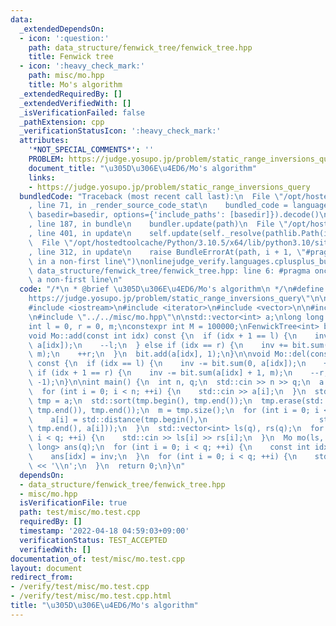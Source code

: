 ```yaml
---
data:
  _extendedDependsOn:
  - icon: ':question:'
    path: data_structure/fenwick_tree/fenwick_tree.hpp
    title: Fenwick tree
  - icon: ':heavy_check_mark:'
    path: misc/mo.hpp
    title: Mo's algorithm
  _extendedRequiredBy: []
  _extendedVerifiedWith: []
  _isVerificationFailed: false
  _pathExtension: cpp
  _verificationStatusIcon: ':heavy_check_mark:'
  attributes:
    '*NOT_SPECIAL_COMMENTS*': ''
    PROBLEM: https://judge.yosupo.jp/problem/static_range_inversions_query
    document_title: "\u305D\u306E\u4ED6/Mo's algorithm"
    links:
    - https://judge.yosupo.jp/problem/static_range_inversions_query
  bundledCode: "Traceback (most recent call last):\n  File \"/opt/hostedtoolcache/Python/3.10.5/x64/lib/python3.10/site-packages/onlinejudge_verify/documentation/build.py\"\
    , line 71, in _render_source_code_stat\n    bundled_code = language.bundle(stat.path,\
    \ basedir=basedir, options={'include_paths': [basedir]}).decode()\n  File \"/opt/hostedtoolcache/Python/3.10.5/x64/lib/python3.10/site-packages/onlinejudge_verify/languages/cplusplus.py\"\
    , line 187, in bundle\n    bundler.update(path)\n  File \"/opt/hostedtoolcache/Python/3.10.5/x64/lib/python3.10/site-packages/onlinejudge_verify/languages/cplusplus_bundle.py\"\
    , line 401, in update\n    self.update(self._resolve(pathlib.Path(included), included_from=path))\n\
    \  File \"/opt/hostedtoolcache/Python/3.10.5/x64/lib/python3.10/site-packages/onlinejudge_verify/languages/cplusplus_bundle.py\"\
    , line 312, in update\n    raise BundleErrorAt(path, i + 1, \"#pragma once found\
    \ in a non-first line\")\nonlinejudge_verify.languages.cplusplus_bundle.BundleErrorAt:\
    \ data_structure/fenwick_tree/fenwick_tree.hpp: line 6: #pragma once found in\
    \ a non-first line\n"
  code: "/*\n * @brief \u305D\u306E\u4ED6/Mo's algorithm\n */\n#define PROBLEM \"\
    https://judge.yosupo.jp/problem/static_range_inversions_query\"\n\n#include <algorithm>\n\
    #include <iostream>\n#include <iterator>\n#include <vector>\n\n#include \"../../data_structure/fenwick_tree/fenwick_tree.hpp\"\
    \n#include \"../../misc/mo.hpp\"\n\nstd::vector<int> a;\nlong long inv = 0;\n\
    int l = 0, r = 0, m;\nconstexpr int M = 100000;\nFenwickTree<int> bit(M);\n\n\
    void Mo::add(const int idx) const {\n  if (idx + 1 == l) {\n    inv += bit.sum(0,\
    \ a[idx]);\n    --l;\n  } else if (idx == r) {\n    inv += bit.sum(a[idx] + 1,\
    \ m);\n    ++r;\n  }\n  bit.add(a[idx], 1);\n}\n\nvoid Mo::del(const int idx)\
    \ const {\n  if (idx == l) {\n    inv -= bit.sum(0, a[idx]);\n    ++l;\n  } else\
    \ if (idx + 1 == r) {\n    inv -= bit.sum(a[idx] + 1, m);\n    --r;\n  }\n  bit.add(a[idx],\
    \ -1);\n}\n\nint main() {\n  int n, q;\n  std::cin >> n >> q;\n  a.resize(n);\n\
    \  for (int i = 0; i < n; ++i) {\n    std::cin >> a[i];\n  }\n  std::vector<int>\
    \ tmp = a;\n  std::sort(tmp.begin(), tmp.end());\n  tmp.erase(std::unique(tmp.begin(),\
    \ tmp.end()), tmp.end());\n  m = tmp.size();\n  for (int i = 0; i < n; ++i) {\n\
    \    a[i] = std::distance(tmp.begin(),\n                         std::lower_bound(tmp.begin(),\
    \ tmp.end(), a[i]));\n  }\n  std::vector<int> ls(q), rs(q);\n  for (int i = 0;\
    \ i < q; ++i) {\n    std::cin >> ls[i] >> rs[i];\n  }\n  Mo mo(ls, rs);\n  std::vector<long\
    \ long> ans(q);\n  for (int i = 0; i < q; ++i) {\n    const int idx = mo.process();\n\
    \    ans[idx] = inv;\n  }\n  for (int i = 0; i < q; ++i) {\n    std::cout << ans[i]\
    \ << '\\n';\n  }\n  return 0;\n}\n"
  dependsOn:
  - data_structure/fenwick_tree/fenwick_tree.hpp
  - misc/mo.hpp
  isVerificationFile: true
  path: test/misc/mo.test.cpp
  requiredBy: []
  timestamp: '2022-04-18 04:59:03+09:00'
  verificationStatus: TEST_ACCEPTED
  verifiedWith: []
documentation_of: test/misc/mo.test.cpp
layout: document
redirect_from:
- /verify/test/misc/mo.test.cpp
- /verify/test/misc/mo.test.cpp.html
title: "\u305D\u306E\u4ED6/Mo's algorithm"
---
```

